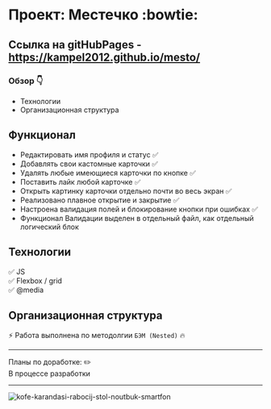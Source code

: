 # Проект: Местечко :bowtie:

## Ссылка на gitHubPages - https://kampel2012.github.io/mesto/

### Обзор :point_down:

- Технологии
- Организационная структура

## **Функционал**

- Редактировать имя профиля и статус :white_check_mark:
- Добавлять свои кастомные карточки :white_check_mark:
- Удалять любые имеющиеся карточки по кнопке :white_check_mark:
- Поставить лайк любой карточке :white_check_mark:
- Открыть картинку карточки отдельно почти во весь экран :white_check_mark:
- Реализовано плавное открытие и закрытие :white_check_mark:
- Настроена валидация полей и блокирование кнопки при ошибках :white_check_mark:
- Функционал Валидации выделен в отдельный файл, как отдельный логический блок

## **Технологии**

:white_check_mark: JS
<br>
:white_check_mark: Flexbox / grid
<br>
:white_check_mark: @media
<br>

## **Организационная структура**

:zap: Работа выполнена по методолгии `БЭМ (Nested)` :fire:

---

Планы по доработке: :pencil2:
<br>
В процессе разработки

---

![kofe-karandasi-rabocij-stol-noutbuk-smartfon](https://user-images.githubusercontent.com/117913798/211205363-3b37f67e-40fd-4b22-be5c-4d72cad08a17.jpg)

